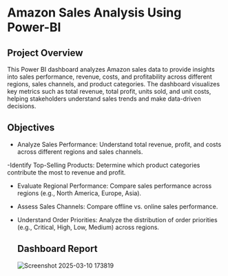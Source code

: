 # Amazon Sales Analysis Using Power-BI

## Project Overview
This Power BI dashboard analyzes Amazon sales data to provide insights into sales performance, revenue, costs, and profitability across different regions, sales channels, and product categories. The dashboard visualizes key metrics such as total revenue, total profit, units sold, and unit costs, helping stakeholders understand sales trends and make data-driven decisions.


## Objectives

- Analyze Sales Performance: Understand total revenue, profit, and costs across different regions and sales channels.

 -Identify Top-Selling Products: Determine which product categories contribute the most to revenue and profit.

- Evaluate Regional Performance: Compare sales performance across regions (e.g., North America, Europe, Asia).

- Assess Sales Channels: Compare offline vs. online sales performance.

- Understand Order Priorities: Analyze the distribution of order priorities (e.g., Critical, High, Low, Medium) across regions.


  ## Dashboard Report
  ![Screenshot 2025-03-10 173819](https://github.com/user-attachments/assets/b03a66a3-8245-4272-bec3-ebcc8ceecfe6)
